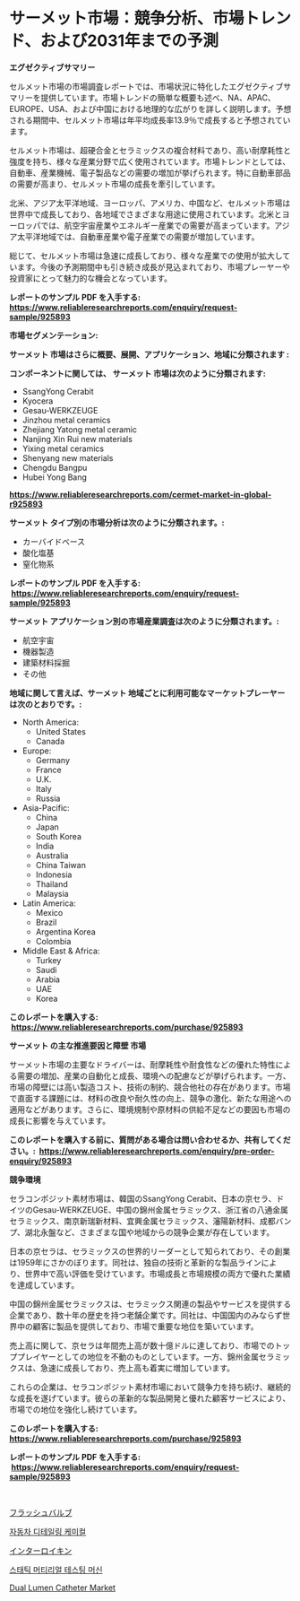 <p><h1>サーメット市場：競争分析、市場トレンド、および2031年までの予測</h1></p><p><strong>エグゼクティブサマリー</strong></p>
<p><p>セルメット市場の市場調査レポートでは、市場状況に特化したエグゼクティブサマリーを提供しています。市場トレンドの簡単な概要も述べ、NA、APAC、EUROPE、USA、および中国における地理的な広がりを詳しく説明します。予想される期間中、セルメット市場は年平均成長率13.9％で成長すると予想されています。</p><p>セルメット市場は、超硬合金とセラミックスの複合材料であり、高い耐摩耗性と強度を持ち、様々な産業分野で広く使用されています。市場トレンドとしては、自動車、産業機械、電子製品などの需要の増加が挙げられます。特に自動車部品の需要が高まり、セルメット市場の成長を牽引しています。</p><p>北米、アジア太平洋地域、ヨーロッパ、アメリカ、中国など、セルメット市場は世界中で成長しており、各地域でさまざまな用途に使用されています。北米とヨーロッパでは、航空宇宙産業やエネルギー産業での需要が高まっています。アジア太平洋地域では、自動車産業や電子産業での需要が増加しています。</p><p>総じて、セルメット市場は急速に成長しており、様々な産業での使用が拡大しています。今後の予測期間中も引き続き成長が見込まれており、市場プレーヤーや投資家にとって魅力的な機会となっています。</p></p>
<p><strong>レポートのサンプル PDF を入手する: <a href="https://www.reliableresearchreports.com/enquiry/request-sample/925893">https://www.reliableresearchreports.com/enquiry/request-sample/925893</a></strong></p>
<p><strong>市場セグメンテーション:</strong></p>
<p><strong> サーメット 市場はさらに概要、展開、アプリケーション、地域に分類されます :</strong></p>
<p><strong>コンポーネントに関しては、 サーメット 市場は次のように分類されます: &nbsp;</strong></p>
<p><ul><li>SsangYong Cerabit</li><li>Kyocera</li><li>Gesau-WERKZEUGE</li><li>Jinzhou metal ceramics</li><li>Zhejiang Yatong metal ceramic</li><li>Nanjing Xin Rui new materials</li><li>Yixing metal ceramics</li><li>Shenyang new materials</li><li>Chengdu Bangpu</li><li>Hubei Yong Bang</li></ul></p>
<p><strong><a href="https://www.reliableresearchreports.com/cermet-market-in-global-r925893">https://www.reliableresearchreports.com/cermet-market-in-global-r925893</a></strong></p>
<p><strong> サーメット タイプ別の市場分析は次のように分類されます。:</strong></p>
<p><ul><li>カーバイドベース</li><li>酸化塩基</li><li>窒化物系</li></ul></p>
<p><strong>レポートのサンプル PDF を入手する: &nbsp;<a href="https://www.reliableresearchreports.com/enquiry/request-sample/925893">https://www.reliableresearchreports.com/enquiry/request-sample/925893</a></strong></p>
<p><strong> サーメット アプリケーション別の市場産業調査は次のように分類されます。:</strong></p>
<p><ul><li>航空宇宙</li><li>機器製造</li><li>建築材料採掘</li><li>その他</li></ul></p>
<p><strong>地域に関して言えば、サーメット 地域ごとに利用可能なマーケットプレーヤーは次のとおりです。:</strong></p>
<p><ul>
    <li>
        North America:
        <ul>
            <li>United States</li>
            <li>Canada</li>
        </ul>
    </li>
    <li>
        Europe:
        <ul>
            <li>Germany</li>
            <li>France</li>
            <li>U.K.</li>
            <li>Italy</li>
            <li>Russia</li>
        </ul>
    </li>
    <li>
        Asia-Pacific:
        <ul>
            <li>China</li>
            <li>Japan</li>
            <li>South Korea</li>
            <li>India</li>
            <li>Australia</li>
            <li>China Taiwan</li>
            <li>Indonesia</li>
            <li>Thailand</li>
            <li>Malaysia</li>
        </ul>
    </li>
    <li>
        Latin America:
        <ul>
            <li>Mexico</li>
            <li>Brazil</li>
            <li>Argentina Korea</li>
            <li>Colombia</li>
        </ul>
    </li>
    <li>
        Middle East & Africa:
        <ul>
            <li>Turkey</li>
            <li>Saudi</li>
            <li>Arabia</li>
            <li>UAE</li>
            <li>Korea</li>
        </ul>
    </li>
    </ul></p>
<p><strong>このレポートを購入する: &nbsp;<a href="https://www.reliableresearchreports.com/purchase/925893">https://www.reliableresearchreports.com/purchase/925893</a></strong></p>
<p><strong>サーメット の主な推進要因と障壁 市場</strong></p>
<p><p>サーメット市場の主要なドライバーは、耐摩耗性や耐食性などの優れた特性による需要の増加、産業の自動化と成長、環境への配慮などが挙げられます。一方、市場の障壁には高い製造コスト、技術の制約、競合他社の存在があります。市場で直面する課題には、材料の改良や耐久性の向上、競争の激化、新たな用途への適用などがあります。さらに、環境規制や原材料の供給不足などの要因も市場の成長に影響を与えています。</p></p>
<p><strong>このレポートを購入する前に、質問がある場合は問い合わせるか、共有してください。:&nbsp; <a href="https://www.reliableresearchreports.com/enquiry/pre-order-enquiry/925893">https://www.reliableresearchreports.com/enquiry/pre-order-enquiry/925893</a></strong></p>
<p><strong>競争環境</strong></p>
<p><p>セラコンポジット素材市場は、韓国のSsangYong Cerabit、日本の京セラ、ドイツのGesau-WERKZEUGE、中国の錦州金属セラミックス、浙江省の八通金属セラミックス、南京新瑞新材料、宜興金属セラミックス、瀋陽新材料、成都バンプ、湖北永盤など、さまざまな国や地域からの競争企業が存在しています。</p><p>日本の京セラは、セラミックスの世界的リーダーとして知られており、その創業は1959年にさかのぼります。同社は、独自の技術と革新的な製品ラインにより、世界中で高い評価を受けています。市場成長と市場規模の両方で優れた業績を達成しています。</p><p>中国の錦州金属セラミックスは、セラミックス関連の製品やサービスを提供する企業であり、数十年の歴史を持つ老舗企業です。同社は、中国国内のみならず世界中の顧客に製品を提供しており、市場で重要な地位を築いています。</p><p>売上高に関して、京セラは年間売上高が数十億ドルに達しており、市場でのトッププレイヤーとしての地位を不動のものとしています。一方、錦州金属セラミックスは、急速に成長しており、売上高も着実に増加しています。</p><p>これらの企業は、セラコンポジット素材市場において競争力を持ち続け、継続的な成長を遂げています。彼らの革新的な製品開発と優れた顧客サービスにより、市場での地位を強化し続けています。</p></p>
<p><strong>このレポートを購入する: &nbsp; <a href="https://www.reliableresearchreports.com/purchase/925893">https://www.reliableresearchreports.com/purchase/925893</a></strong></p>
<p><strong>レポートのサンプル PDF を入手する: &nbsp;<a href="https://www.reliableresearchreports.com/enquiry/request-sample/925893">https://www.reliableresearchreports.com/enquiry/request-sample/925893</a></strong><strong></strong></p>
<p>&nbsp;</p>
<p><p><a href="https://medium.com/@r.aspinall_32685/%E3%83%95%E3%83%A9%E3%83%83%E3%82%B7%E3%83%A5%E3%83%90%E3%83%AB%E3%83%96%E5%B8%82%E5%A0%B4%E3%81%AE%E8%A6%8F%E6%A8%A1%E3%81%A8%E5%B8%82%E5%A0%B4%E5%8B%95%E5%90%91-%E5%AE%8C%E5%85%A8%E3%81%AA%E7%94%A3%E6%A5%AD%E6%A6%82%E8%A6%81-2024%E5%B9%B4%E3%81%8B%E3%82%892031%E5%B9%B4-b2a27a506a25">フラッシュバルブ</a></p><p><a href="https://medium.com/@jeremysnyder277/%EC%9E%90%EB%8F%99%EC%B0%A8-%EC%84%B8%EB%B6%80-%EC%A0%95%EB%A6%AC-%ED%99%94%ED%95%99%EC%A0%9C%ED%92%88-%EC%8B%9C%EC%9E%A5-%ED%86%B5%EC%B0%B0-%EC%8B%9C%EC%9E%A5-%EB%8F%99%ED%96%A5-%EC%84%B1%EC%9E%A5-2024%EB%85%84%EB%B6%80%ED%84%B0-2031%EB%85%84%EA%B9%8C%EC%A7%80-%EC%98%88%EC%B8%A1-fe2360e017f8">자동차 디테일링 케미컬</a></p><p><a href="https://medium.com/@jack3lambert/%E3%82%A4%E3%83%B3%E3%82%BF%E3%83%BC%E3%83%AD%E3%82%A4%E3%82%AD%E3%83%B3%E5%B8%82%E5%A0%B4%E3%82%B7%E3%82%A7%E3%82%A2%E3%81%AE%E6%8E%A8%E7%A7%BB%E3%81%A8%E5%B8%82%E5%A0%B4%E6%88%90%E9%95%B7%E3%83%88%E3%83%AC%E3%83%B3%E3%83%89-2024%E5%B9%B4-2031%E5%B9%B4-b578fae7d4ee">インターロイキン</a></p><p><a href="https://medium.com/@desmondmraz12023/%EC%A0%95%EC%A0%81-%EC%9E%AC%EB%A3%8C-%EC%8B%9C%ED%97%98%EA%B8%B0-%EC%8B%9C%EC%9E%A5-%EB%B6%84%EC%84%9D-%EB%B0%8F-2024%EB%85%84%EB%B6%80%ED%84%B0-2031%EB%85%84%EA%B9%8C%EC%A7%80%EC%9D%98-%EA%B7%9C%EB%AA%A8-%EC%98%88%EC%B8%A1-72bba20f51c0">스태틱 머티리얼 테스팅 머신</a></p><p><a href="https://github.com/mancsybtousav/Market-Research-Report-List-2/blob/main/dual-lumen-catheter-market.md">Dual Lumen Catheter Market</a></p></p>